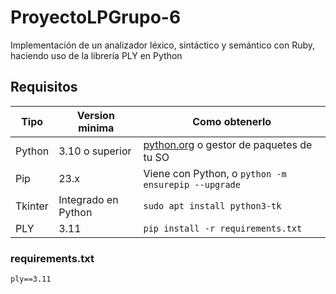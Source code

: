 # ProyectoLPGrupo-6
Implementación de un analizador léxico, sintáctico y semántico con Ruby, haciendo uso de la librería PLY en Python

## Requisitos
|Tipo| Version minima | Como obtenerlo
|-------------|--------------------|---------------|
|Python       | 3.10 o superior    |  [python.org](https://www.python.org/) o gestor de paquetes de tu SO |
| Pip         | 23.x               |  Viene con Python, o `python -m ensurepip --upgrade` |
|Tkinter      | Integrado en Python<br> | `sudo apt install python3-tk` |
|PLY          | 3.11                | `pip install -r requirements.txt` |

### requirements.txt

``` text
ply==3.11
